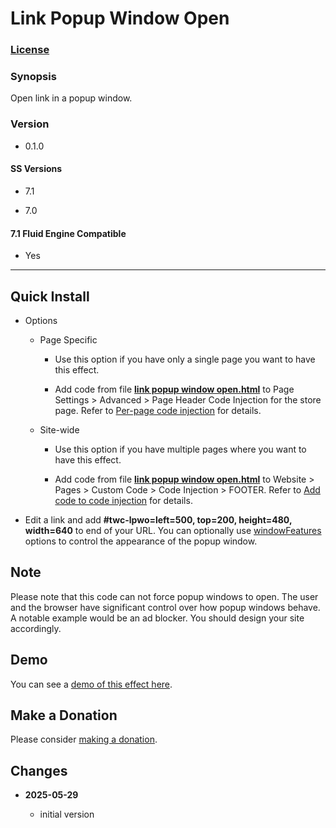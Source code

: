 # Link Popup Window Open

### [License][1]

### Synopsis

Open link in a popup window.

### Version

  * 0.1.0

#### SS Versions

  * 7.1
  
  * 7.0

#### 7.1 Fluid Engine Compatible

  * Yes

---

## Quick Install

* Options

  * Page Specific
  
    * Use this option if you have only a single page you want to have this
      effect.
      
    * Add code from file **[link popup window open.html][2]** to
      Page Settings > Advanced > Page Header Code Injection for the store page.
      Refer to [Per-page code injection][3] for details.
      
  * Site-wide
  
    * Use this option if you have multiple pages where you want to have this
      effect.
      
    * Add code from file **[link popup window open.html][2]** to Website >
      Pages > Custom Code > Code Injection > FOOTER. Refer to [Add code to
      code injection][4] for details.

* Edit a link and add **#twc-lpwo=left=500, top=200, height=480, width=640** to
  end of your URL. You can optionally use [windowFeatures][5] options to control
  the appearance of the popup window.

## Note

Please note that this code can not force popup windows to open. The user and the
browser have significant control over how popup windows behave. A notable
example would be an ad blocker. You should design your site accordingly.

## Demo

You can see a [demo of this effect here][6].

## Make a Donation

Please consider [making a donation][7].

## Changes

<!-- * **2025-05-17**

  * added randomize products button
  * bumped version to 0.2.0
  -->
* **2025-05-29**

  * initial version

[1]: https://github.com/tomsWebConsulting/twcsl/blob/main/LICENSE.txt#L1
[2]: link%20popup%20window%20open.html#L1
[3]: https://support.squarespace.com/hc/en-us/articles/205815908-Using-code-injection#toc-per-page-code-injection
[4]: https://support.squarespace.com/hc/en-us/articles/205815908-Using-code-injection#toc-add-code-to-code-injection
[5]: https://developer.mozilla.org/en-US/docs/Web/API/Window/open#windowfeatures
[6]: https://toms-web-consulting-demos.squarespace.com/link-popup-window-open?password=twcdemos
[7]: https://github.com/tomsWebConsulting/twcsl#make-a-donation
